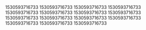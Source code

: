 1530593716733
1530593716733
1530593716733
1530593716733
1530593716733
1530593716733
1530593716733
1530593716733
1530593716733
1530593716733
1530593716733
1530593716733
1530593716733
1530593716733
1530593716733